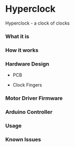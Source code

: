 # Hyperclock
Hyperclock - a clock of clocks

### What it is

### How it works

### Hardware Design

- PCB

- Clock Fingers


### Motor Driver Firmware

### Arduino Controller 

### Usage

### Known Issues
